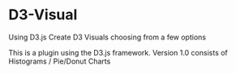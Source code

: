 # D3-Visual
Using D3.js Create D3 Visuals choosing from a few options

This is a plugin using the D3.js framework.  Version 1.0 consists of Histograms / Pie/Donut Charts
